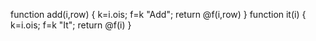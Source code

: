 function add(i,row) { k=i.ois; f=k "Add"; return @f(i,row) }
function it(i)      { k=i.ois; f=k "It";  return @f(i)     }
